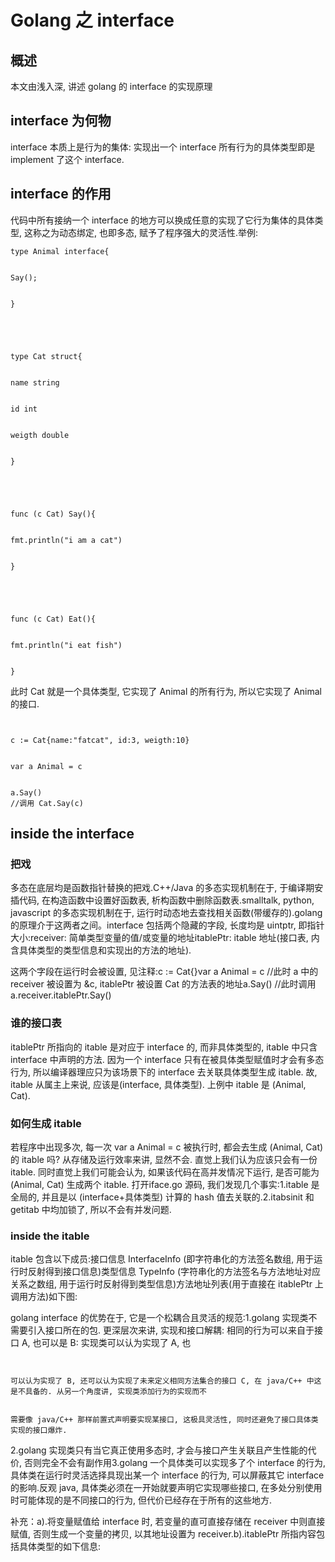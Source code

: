 # Golang 之 interface

## 概述

本文由浅入深, 讲述 golang 的 interface 的实现原理

## interface 为何物

interface 本质上是行为的集体: 实现出一个 interface 所有行为的具体类型即是 implement 了这个 interface.

## interface 的作用

代码中所有接纳一个 interface 的地方可以换成任意的实现了它行为集体的具体类型, 这称之为动态绑定, 也即多态, 赋予了程序强大的灵活性.举例:

```
type Animal interface{


Say();


}


​


type Cat struct{


name string


id int


weigth double


}


​


func (c Cat) Say(){


fmt.println("i am a cat")


}


​


func (c Cat) Eat(){


fmt.println("i eat fish")


}
```

此时 Cat 就是一个具体类型, 它实现了 Animal 的所有行为, 所以它实现了 Animal 的接口.

```


c := Cat{name:"fatcat", id:3, weigth:10}


var a Animal = c


a.Say()
//调用 Cat.Say(c)
```

## inside the interface

### 把戏

多态在底层均是函数指针替换的把戏.C++/Java 的多态实现机制在于, 于编译期安插代码, 在构造函数中设置好函数表, 析构函数中删除函数表.smalltalk, python, javascript 的多态实现机制在于, 运行时动态地去查找相关函数\(带缓存的\).golang 的原理介于这两者之间。interface 包括两个隐藏的字段, 长度均是 uintptr, 即指针大小:receiver: 简单类型变量的值/或变量的地址itablePtr: itable 地址\(接口表, 内含具体类型的类型信息和实现出的方法的地址\).

这两个字段在运行时会被设置, 见注释:c := Cat{}var a Animal = c //此时 a 中的 receiver 被设置为 &c, itablePtr 被设置 Cat 的方法表的地址a.Say\(\) //此时调用 a.receiver.itablePtr.Say\(\)

### 谁的接口表

itablePtr 所指向的 itable 是对应于 interface 的, 而非具体类型的, itable 中只含 interface 中声明的方法. 因为一个 interface 只有在被具体类型赋值时才会有多态行为, 所以编译器理应只为该场景下的 interface 去关联具体类型生成 itable. 故, itable 从属主上来说, 应该是\(interface, 具体类型\). 上例中 itable 是 \(Animal, Cat\).

### 如何生成 itable

若程序中出现多次, 每一次 var a Animal = c 被执行时, 都会去生成 \(Animal, Cat\) 的 itable 吗? 从存储及运行效率来讲, 显然不会. 直觉上我们认为应该只会有一份 itable. 同时直觉上我们可能会认为, 如果该代码在高并发情况下运行, 是否可能为 \(Animal, Cat\) 生成两个 itable. 打开iface.go 源码, 我们发现几个事实:1.itable 是全局的, 并且是以 \(interface+具体类型\) 计算的 hash 值去关联的.2.itabsinit 和 getitab 中均加锁了, 所以不会有并发问题.

### inside the itable

itable 包含以下成员:接口信息 InterfaceInfo \(即字符串化的方法签名数组, 用于运行时反射得到接口信息\)类型信息 TypeInfo \(字符串化的方法签名与方法地址对应关系之数组, 用于运行时反射得到类型信息\)方法地址列表\(用于直接在 itablePtr 上调用方法\)如下图:



golang interface 的优势在于, 它是一个松耦合且灵活的规范:1.golang 实现类不需要引入接口所在的包. 更深层次来讲, 实现和接口解耦: 相同的行为可以来自于接口 A, 也可以是 B: 实现类可以认为实现了 A, 也

```


可以认为实现了 B, 还可以认为实现了未来定义相同方法集合的接口 C, 在 java/C++ 中这是不具备的. 从另一个角度讲, 实现类添加行为的实现而不


需要像 java/C++ 那样前置式声明要实现某接口, 这极具灵活性, 同时还避免了接口具体类实现的接口爆炸.
```

2.golang 实现类只有当它真正使用多态时, 才会与接口产生关联且产生性能的代价, 否则完全不会有副作用3.golang 一个具体类可以实现多了个 interface 的行为, 具体类在运行时灵活选择具现出某一个 interface 的行为, 可以屏蔽其它 interface 的影响.反观 java, 具体类必须在一开始就要声明它实现哪些接口, 在多处分别使用时可能体现的是不同接口的行为, 但代价已经存在于所有的这些地方.

补充：a\).将变量赋值给 interface 时, 若变量的直可直接存储在 receiver 中则直接赋值, 否则生成一个变量的拷贝, 以其地址设置为 receiver.b\).itablePtr 所指内容包括具体类型的如下信息:

